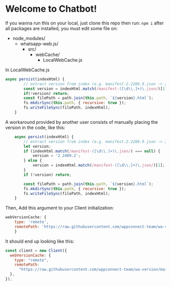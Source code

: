 # Welcome to Chatbot!

If you wanna run this on your local, just clone this repo then run:
``npm i``
after all packages are installed, you must edit some file on:
- node_modules/
  - whatsapp-web.js/
    - src/
      - webCache/
        - LocalWebCache.js

In LocalWebCache.js
```javascript
async persist(indexHtml) {
        // extract version from index (e.g. manifest-2.2206.9.json -> 2.2206.9)
        const version = indexHtml.match(/manifest-([\d\\.]+)\.json/)[1];
        if(!version) return; 
        const filePath = path.join(this.path, `${version}.html`);
        fs.mkdirSync(this.path, { recursive: true });
        fs.writeFileSync(filePath, indexHtml);
    }
```
A workaround provided by another user consists of manually placing the version in the code, like this:
```javascript
    async persist(indexHtml) {
        // extract version from index (e.g. manifest-2.2206.9.json -> 2.2206.9)
        let version;
        if (indexHtml.match(/manifest-([\d\\.]+)\.json/) === null) {
            version = '2.2409.2';
        } else {
            version = indexHtml.match(/manifest-([\d\\.]+)\.json/)[1];
        }
        if (!version) return;

        const filePath = path.join(this.path, `${version}.html`);
        fs.mkdirSync(this.path, { recursive: true });
        fs.writeFileSync(filePath, indexHtml);
    }
```
Then,  Add this argument to your Client initialization:

```javascript
webVersionCache: {
    type: 'remote',
    remotePath: 'https://raw.githubusercontent.com/wppconnect-team/wa-version/main/html/2.2412.54.html',
    }
```
It should end up looking like this:

```javascript
const client = new Client({
  webVersionCache: {
    type: "remote",
    remotePath:
      "https://raw.githubusercontent.com/wppconnect-team/wa-version/main/html/2.2412.54.html",
  },
});
```
